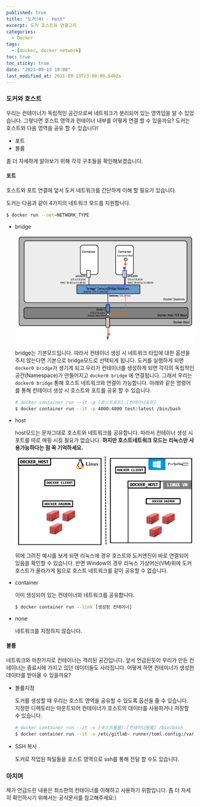 ```yaml
---
published: true
title: "도커(4) - Host"
excerpt: 도커 호스트와 연결고리
categories:
  - Docker
tags:
  - [docker, docker network]
toc: true
toc_sticky: true
date: "2021-09-13 19:00"
last_modified_at: 2021-09-13T23:00:00.540Zs
---
```


### 도커와 호스트

우리는 컨테이너가 독립적인 공간으로써 네트워크가 분리되어 있는 영역임을 알 수 있었습니다.  그렇다면 호스트 영역과 컨테이너 내부를 어떻게 연결 할 수 있을까요? 도커는 호스트와 다음 영역을 공유 할 수 있습니다!

* 포트
* 볼륨

좀 더 자세하게 알아보기 위해 각각 구조들을 확인해보겠습니다.

#### 포트

호스트와 포트 연결에 앞서 도커 네트워크를 간단하게 이해 할 필요가 있습니다.

도커는 다음과 같이 4가지의 네트워크 모드를 지원합니다.

```bash
$ docker run --net=NETWORK_TYPE
```

* bridge

  ![image-20210913205248721](../../../assets/images/posts/2021-09-13-post-docker-network/image-20210913205248721.png)

  bridge는 기본모드입니다. 따라서 컨테이너 생성 시 네트워크 타입에 대한 옵션을 주지 않는다면 기본으로 bridge모드로 선택되게 됩니다. 도커를 실행하게 되면 ``docker0 bridge``가 생기게 되고 우리가 컨테이너를 생성하게 되면 각각의 독립적인 공간(Namespace)가 만들어지고 ``docker0 bridge`` 에 연결됩니다. 그래서 우리는 ``docker0 bridge`` 통해 호스트 네트워크와 연결이 가능합니다. 아래와 같은 명령어를 통해 컨테이너 생성 시 호스트와 포트를 공유 할 수 있습니다.

  ```bash
  # docker container run --it -p [호스트포트]:[컨테이너포트]
  $ docker container run --it -p 4000:4000 test:latest /bin/bash
  ```

* host

  host모드는 문자그대로 호스트와 네트워크를 공유합니다. 따라서 컨테이너 생성 시 포트를 따로 매핑 시킬 필요가 없습니다. **하지만 호스트네트워크 모드는 리눅스만 사용가능하다는 점 꼭 기억하세요.**

  ![image-20210913205727607](../../../assets/images/posts/2021-09-13-post-docker-network/image-20210913205727607.png)

  위에 그려진 예시를 보게 되면 리눅스에 경우 호스트와 도커엔진이 바로 연결되어 있음을 확인할 수 있습니다. 반면 Window의 경우 리눅스 가상머신(VM)위에 도커 호스트가 올라가게 됨으로 호스트 네트워크를 같이 공유할 수 없습니다.

* container

  이미 생성되어 있는 컨테이너와 네트워크를 공유합니다.

  ```bash
  $ docker container run --link [생성된 컨테이너]
  ```

* none

  네트워크를 지정하지 않습니다.

#### 볼륨

네트워크와 마찬가지로 컨테이너는 격리된 공간입니다. 앞서 언급된듯이 우리가 만든 컨테이너는 종료시에 가지고 있던 데이터들도 사라집니다. 어떻게 하면 컨테이너가 생성한 데이터를 받아올 수 있을까요?

* 볼륨지정

  도커를 생성할 때 우리는 호스트 영역을 공유할 수 있도록 옵션을 줄 수 있습니다. 지정한 디렉토리는 마운트되어 컨테이너가 호스트의 데이터를 사용하거나 저장할 수 있습니다.

  ```bash
  # docker container run --it -v [호스트볼륨]:[컨테이너볼륨] /bin/bash
  $ docker container run --it -v /etc/gitlab- runner/toml.config:/var/etc/gitlab-runnet /bin/bash
  ```

* SSH 복사

  도커로 작업된 파일들을 호스트 영역으로 ssh를 통해 전달 할 수도 있습니다.

### 마치며

제가 언급드린 내용은 최소한의 컨테이너를 이해하고  사용하기 위함입니다. 좀 더 자세히 확인하시기 위해서는 공식문서를 참고해주세요:)
